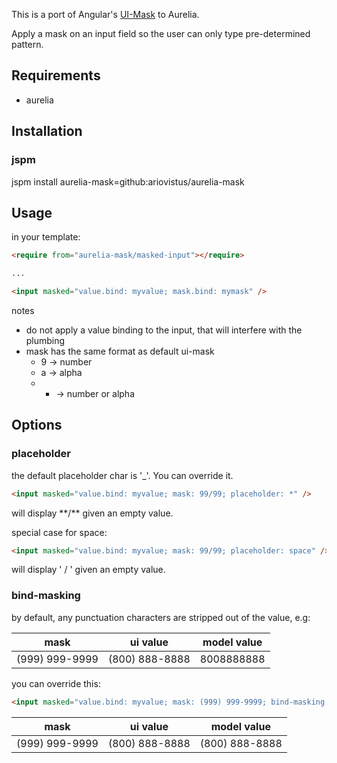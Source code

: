 This is a port of Angular's [UI-Mask][ui-mask] to Aurelia.

Apply a mask on an input field so the user can only type pre-determined pattern.

## Requirements

- aurelia

## Installation

### jspm

jspm install aurelia-mask=github:ariovistus/aurelia-mask

## Usage

in your template:

```html
<require from="aurelia-mask/masked-input"></require>

...

<input masked="value.bind: myvalue; mask.bind: mymask" />

```

notes

- do not apply a value binding to the input, that will interfere with the plumbing
- mask has the same format as default ui-mask
  - 9 → number
  - a → alpha
  - * → number or alpha


## Options

### placeholder

the default placeholder char is '\_'. You can override it.

```html
<input masked="value.bind: myvalue; mask: 99/99; placeholder: *" />

```

will display \*\*/\*\* given an empty value.

special case for space:

```html
<input masked="value.bind: myvalue; mask: 99/99; placeholder: space" />

```

will display '  /  ' given an empty value.

### bind-masking

by default, any punctuation characters are stripped out of the value, e.g:


| mask            | ui value       | model value |
| ----            | --------       | ----------- |
| (999) 999-9999  | (800) 888-8888 | 8008888888  |

you can override this:

```html
<input masked="value.bind: myvalue; mask: (999) 999-9999; bind-masking: true" />

```

| mask            | ui value       | model value     |
| ----            | --------       | -----------     |
| (999) 999-9999  | (800) 888-8888 | (800) 888-8888  |



[ui-mask]: https://github.com/angular-ui/ui-mask
